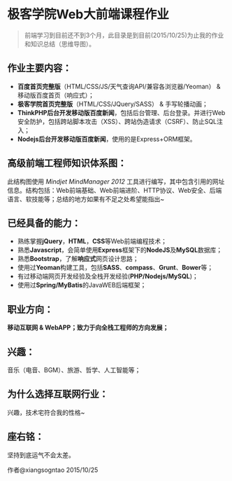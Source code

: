 # 极客学院Web大前端课程作业

> 前端学习到目前还不到3个月，此目录是到目前(2015/10/25)为止我的作业和知识总结（思维导图）。

作业主要内容：
-------

 - **百度首页完整版**（HTML/CSS/JS/天气查询API/兼容各浏览器/Yeoman） & 移动版百度首页（响应式）；
 - **极客学院首页完整版**（HTML/CSS/JQuery/SASS） & 手写轮播动画；
 - **ThinkPHP后台开发移动版百度新闻**，包括后台管理、后台登录。并进行Web安全防护，包括跨站脚本攻击（XSS）、跨站伪造请求（CSRF）、防止SQL注入；
 - **Nodejs后台开发移动版百度新闻**，使用的是Express+ORM框架。

高级前端工程师知识体系图：
-------------

此结构图使用 *Mindjet MindManager 2012* 工具进行编写，其中包含引用的网址信息。结构包括：Web前端基础、Web前端进阶、HTTP协议、Web安全、后端语言、软技能等；总结的地方如果有不足之处希望能指出~

已经具备的能力：
--------

 - 熟练掌握**jQuery**，**HTML**，**CSS**等Web前端编程技术；
 - 熟悉**Javascript**，会简单使用**Express**框架下的**NodeJS**及**MySQL**数据库；
 - 熟悉**Bootstrap**，了解**响应式**网页设计思路；
 - 使用过**Yeoman**构建工具，包括**SASS**、**compass**、**Grunt**、**Bower**等；
 - 有过移动端网页开发经验及全栈开发经验(**PHP/Nodejs/MySQL**)；
 - 使用过**Spring/MyBatis**的JavaWEB后端框架；

职业方向：
-----

**移动互联网 & WebAPP；致力于向全栈工程师的方向发展；**

兴趣：
---

音乐（电音、BGM）、旅游、哲学、人工智能等；

为什么选择互联网行业：
-----------

兴趣，技术宅符合我的性格~

座右铭：
----

坚持到底运气不会太差。


作者@xiangsogntao
2015/10/25